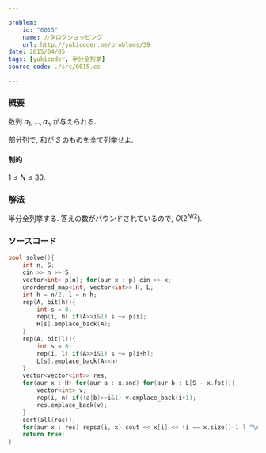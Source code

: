 ```yaml
---

problem:
    id: "0015"
    name: カタログショッピング
    url: http://yukicoder.me/problems/39
date: 2015/04/05
tags: [yukicoder, 半分全列挙]
source_code: ./src/0015.cc

---
```


### 概要

数列 $a_1, \dots, a_n$ が与えられる.

部分列で, 和が $S$ のものを全て列挙せよ.

#### 制約

$1 \le N \le 30$.

### 解法

半分全列挙する.
答えの数がバウンドされているので, $O(2^{N/2})$.

### ソースコード
~~~ cpp
bool solve(){
    int n, S;
    cin >> n >> S;
    vector<int> p(n); for(aur x : p) cin >> x;
    unordered_map<int, vector<int>> H, L;
    int h = n/2, l = n-h;
    rep(A, bit(h)){
        int s = 0;
        rep(i, h) if(A>>i&1) s += p[i];
        H[s].emplace_back(A);
    }
    rep(A, bit(l)){
        int s = 0;
        rep(i, l) if(A>>i&1) s += p[i+h];
        L[s].emplace_back(A<<h);
    }
    vector<vector<int>> res;
    for(aur x : H) for(aur a : x.snd) for(aur b : L[S - x.fst]){
        vector<int> v;
        rep(i, n) if((a|b)>>i&1) v.emplace_back(i+1);
        res.emplace_back(v);
    }
    sort(all(res));
    for(aur x : res) repsz(i, x) cout << x[i] << (i == x.size()-1 ? "\n" : " ");
    return true;
}
~~~


